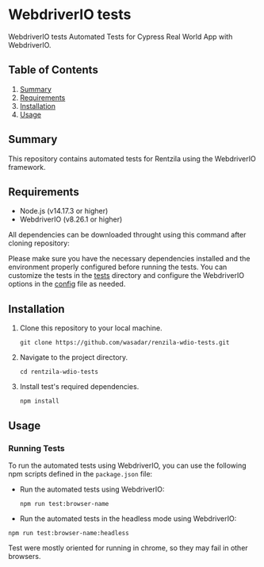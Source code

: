 # WebdriverIO tests

WebdriverIO tests Automated Tests for Cypress Real World App with WebdriverIO.

## Table of Contents
1. [Summary](#summary)
2. [Requirements](#requirements)
3. [Installation](#installation)
4. [Usage](#usage)

## Summary
This repository contains automated tests for Rentzila using the WebdriverIO framework.

## Requirements
- Node.js (v14.17.3 or higher)
- WebdriverIO (v8.26.1 or higher)

All dependencies can be downloaded throught using this command after cloning repository:

Please make sure you have the necessary dependencies installed and the environment properly configured before running the tests. You can customize the tests in the [tests](tests) directory and configure the WebdriverIO options in the [config](wdio.config.ts) file as needed.

## Installation
1. Clone this repository to your local machine.
    ```
    git clone https://github.com/wasadar/renzila-wdio-tests.git
    ```

2. Navigate to the project directory.
    ```
    cd rentzila-wdio-tests
    ```

3. Install test's required dependencies.
    ```
    npm install
    ```

## Usage
### Running Tests
To run the automated tests using WebdriverIO, you can use the following npm scripts defined in the `package.json` file:

- Run the automated tests using WebdriverIO:
    ```
    npm run test:browser-name
    ```

- Run the automated tests in the headless mode using WebdriverIO:
```
npm run test:browser-name:headless
```

Test were mostly oriented for running in chrome, so they may fail in other browsers.
